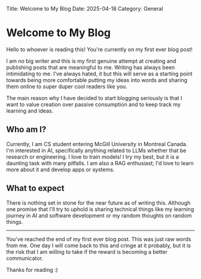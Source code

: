 Title: Welcome to My Blog
Date: 2025-04-18
Category: General


# Welcome to My Blog

Hello to whoever is reading this! You're currently on my first ever blog post!

I am no big writer and this is my first genuine attempt at creating and publishing posts that are meaningful to me. 
Writing has always been intimidating to me. I've always hated, it but this will serve as a starting point towards 
being more comfortable putting my ideas into words and sharing them online to super duper cool readers like you.

The main reason why I have decided to start blogging seriously is that I want to value creation over passive consumption
and to keep track my learning and ideas.

## Who am I?
Currently, I am CS student entering McGill University in Montreal Canada. I'm interested in AI, specifically anything 
related to LLMs whether that be research or engineering. I love to train models! I try my best, but it is a daunting task
with many pitfalls. I am also a RAG enthusiast; I'd love to learn more about it and develop apps or systems.
 
## What to expect
There is nothing set in stone for the near future as of writing this. Although one promise that I'll try to uphold is
sharing technical things like my learning journey in AI and software development or my random thoughts on random things.

------
You've reached the end of my first ever blog post. This was just raw words from me. One day I will come back to this and 
cringe at it probably, but it is the risk that I am willing to take if the reward is becoming a better communicator.

Thanks for reading :)